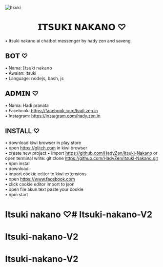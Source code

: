 ![Itsuki](https://i.ibb.co/S7NGyqQ/441990035-719770016836199-2138699235077975555-n-jpg-stp-dst-jpg-p480x480-nc-cat-109-ccb-1-7-nc-sid-9.jpg) 

<h1 align="center">𝗜𝗧𝗦𝗨𝗞𝗜 𝗡𝗔𝗞𝗔𝗡𝗢 ♡</h1>

• Itsuki nakano ai chatbot messenger by hady zen and saveng. <br />

## 𝗕𝗢𝗧 ♡

• Nama: 𝖨𝗍𝗌𝗎𝗄𝗂 𝗇𝖺𝗄𝖺𝗇𝗈 <br />
• Awalan: itsuki <br />
• Language: 𝗇𝗈𝖽𝖾𝗃𝗌, 𝖻𝖺𝗌𝗁, js <br />

## 𝗔𝗗𝗠𝗜𝗡 ♡

• Nama: Hadi pranata <br />
• Facebook: https://facebook.com/hadi.zen.in <br />
• Instagram: https://instagram.com/hady.zen.in

## INSTALL ♡

• download kiwi browser in play store <br />
• open https://glitch.com in kiwi browser <br />
• create new project 
• import https://github.com/HadyZen/Itsuki-Nakano or open terminal write: git clone https://github.com/HadyZen/Itsuki-Nakano.git <br />
• npm install <br />
• download: <br />
• import cookie editor to kiwi extensions <br />
• open https://www.facebook.com <br />
• click cookie editor import to json <br />
• open file akun.text paste your cookie <br />
• npm start 

# Itsuki nakano ♡# Itsuki-nakano-V2
# Itsuki-nakano-V2
# Itsuki-nakano-V2
